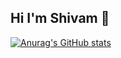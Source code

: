 ## Hi I'm Shivam 👋

[![Anurag's GitHub stats](https://github-readme-stats.vercel.app/api?username=ShivamKumar2883&show_icons=true)](https://github.com/ShivamKumar2883/github-readme-stats)
<!--
**ShivamKumar2883/ShivamKumar2883** is a ✨ _special_ ✨ repository because its `README.md` (this file) appears on your GitHub profile.

Here are some ideas to get you started:

- 🔭 I’m currently working on ...
- 🌱 I’m currently learning ...
- 👯 I’m looking to collaborate on ...
- 🤔 I’m looking for help with ...
- 💬 Ask me about ...
- 📫 How to reach me: ...
- 😄 Pronouns: ...
- ⚡ Fun fact: ...
-->
